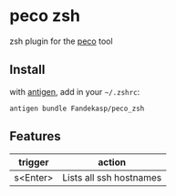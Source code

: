 # peco zsh

zsh plugin for the [peco](https://github.com/peco/peco) tool

## Install

with [antigen](https://github.com/zsh-users/antigen), add in your `~/.zshrc`:

    antigen bundle Fandekasp/peco_zsh

## Features

| trigger   | action                  |
| --------- | ----------------------- |
| s\<Enter> | Lists all ssh hostnames |

